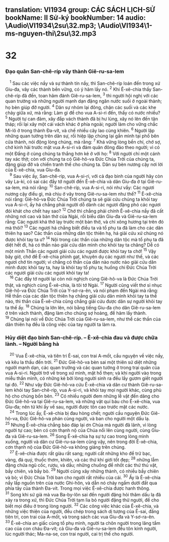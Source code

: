 translation: VI1934
group: CÁC SÁCH LỊCH-SỬ
bookName: II Sử-ký 
bookNumber: 14
audio: \Audio\VI1934\2su\32.mp3; \Audio\VI1934\1-ms-nguyen-thi\2su\32.mp3
-------

<div class="title"><h1>32</h1><h3>Đạo quân San-chê-ríp vây thành Giê-ru-sa-lem</h3></div>
<span class="verse 2su_32_1"> <sup>1</sup> Sau các việc nầy và sự thành tín nầy, thì San-chê-ríp loán đến trong xứ Giu-đa, vây các thành bền vững, có ý hãm lấy nó. </span>
<span class="verse 2su_32_2"><sup>2</sup> Khi Ê-xê-chia thấy San-chê-ríp đã đến, toan hãm đánh Giê-ru-sa-lem, </span>
<span class="verse 2su_32_3"><sup>3</sup> thì người hội nghị với các quan trưởng và những người mạnh dạn đặng ngăn nước suối ở ngoài thành; họ bèn giúp đỡ người. </span>
<span class="verse 2su_32_4"><sup>4</sup> Dân sự nhóm lại đông, chận các suối và các khe chảy giữa xứ, mà rằng: Làm gì để cho vua A-si-ri đến, thấy có nước nhiều? </span>
<span class="verse 2su_32_5"><sup>5</sup> Người tự can đảm, xây đắp vách thành đã bị hư lủng, xây nó lên đến tận tháp; rồi lại xây một cái vách khác ở phía ngoài; người làm cho vững chắc Mi-lô ở trong thành Đa-vít, và chế nhiều cây lao cùng khiên. </span>
<span class="verse 2su_32_6"><sup>6</sup> Người lập những quan tướng trên dân sự, rồi hiệp lập chúng lại gần mình tại phố bên cửa thành, nói động lòng chúng, mà rằng: </span>
<span class="verse 2su_32_7"><sup>7</sup> Khá vững lòng bền chí, chớ sợ, chớ kinh hãi trước mặt vua A-si-ri và đám quân đông đảo theo người; vì có một Đấng ở cùng chúng ta thắng hơn kẻ ở với họ: </span>
<span class="verse 2su_32_8"><sup>8</sup> Với người chỉ một cánh tay xác thịt; còn với chúng ta có Giê-hô-va Đức Chúa Trời của chúng ta, đặng giúp đỡ và chiến tranh thế cho chúng ta. Dân sự bèn nương cậy nơi lời của Ê-xê-chia, vua Giu-đa. <br/></span>
<span class="verse 2su_32_9"> <sup>9</sup> Sau việc ấy, San-chê-ríp, vua A-si-ri, với cả đạo binh của người hãy còn vây La-ki, có sai các đầy tớ người đến Ê-xê-chia và dân Giu-đa ở tại Giê-ru-sa-lem, mà nói rằng: </span>
<span class="verse 2su_32_10"><sup>10</sup> San-chê-ríp, vua A-si-ri, nói như vầy: Các ngươi nương cậy điều gì, mà chịu ở vây trong Giê-ru-sa-lem như thế? </span>
<span class="verse 2su_32_11"><sup>11</sup> Ê-xê-chia nói rằng: Giê-hô-va Đức Chúa Trời chúng ta sẽ giải cứu chúng ta khỏi tay vua A-si-ri, ấy há chẳng phải người dỗ dành các ngươi đặng phó các ngươi đói khát cho chết hay sao? </span>
<span class="verse 2su_32_12"><sup>12</sup> Chớ thì chẳng phải chính Ê-xê-chia nầy đã cất những nơi cao và bàn thờ của Ngài, rồi biểu dân Giu-đa và Giê-ru-sa-lem rằng: Các ngươi khá thờ lạy trước một bàn thờ, và chỉ xông hương tại trên đó mà thôi? </span>
<span class="verse 2su_32_13"><sup>13</sup> Các ngươi há chẳng biết điều ta và tổ phụ ta đã làm cho các dân thiên hạ sao? Các thần của những dân tộc thiên hạ, há giải cứu xứ chúng nó được khỏi tay ta ư? </span>
<span class="verse 2su_32_14"><sup>14</sup> Nội trong các thần của những dân tộc mà tổ phụ ta đã diệt hết đi, há có thần nào giải cứu dân mình cho khỏi tay ta chăng? Dễ có một mình Thần các ngươi giải cứu các ngươi được khỏi tay ta chớ! </span>
<span class="verse 2su_32_15"><sup>15</sup> Vậy bây giờ, chớ để Ê-xê-chia phỉnh gạt, khuyên dụ các ngươi như thế, và các ngươi chớ tin người; vì chẳng có thần của dân nào nước nào giải cứu dân mình được khỏi tay ta, hay là khỏi tay tổ phụ ta; huống chi Đức Chúa Trời các ngươi giải cứu các ngươi khỏi tay ta! <br/></span>
<span class="verse 2su_32_16"> <sup>16</sup> Các đầy tớ người lại còn nói nghịch cùng Giê-hô-va là Đức Chúa Trời thật, và nghịch cùng Ê-xê-chia, là tôi tớ Ngài. </span>
<span class="verse 2su_32_17"><sup>17</sup> Người cũng viết thơ sỉ nhục Giê-hô-va Đức Chúa Trời của Y-sơ-ra-ên, và nói phạm đến Ngài mà rằng: Hễ thần của các dân tộc thiên hạ chẳng giải cứu dân mình khỏi tay ta thế nào, thì thần của Ê-xê-chia cũng chẳng giải cứu được dân sự người khỏi tay ta thế ấy. </span>
<span class="verse 2su_32_18"><sup>18</sup> Chúng la lớn lên, nói bằng tiếng Giu-đa cho dân Giê-ru-sa-lem ở trên vách thành, đặng làm cho chúng sợ hoảng, để hãm lấy thành. </span>
<span class="verse 2su_32_19"><sup>19</sup> Chúng lại nói về Đức Chúa Trời của Giê-ru-sa-lem, như thể các thần của dân thiên hạ đều là công việc của tay người ta làm ra. <br/></span>
<div class="title"><h3>Hủy diệt đạo binh San-chê-ríp. – Ê-xê-chia đau và được chữa lành. – Người băng hà</h3></div>
<span class="verse 2su_32_20"> <sup>20</sup> Vua Ê-xê-chia, và tiên tri Ê-sai, con trai A-mốt, cầu nguyện về việc nầy, và kêu la thấu đến trời. </span>
<span class="verse 2su_32_21"><sup>21</sup> Đức Giê-hô-va bèn sai một thiên sứ diệt những người mạnh dạn, các quan trưởng và các quan tướng ở trong trại quân của vua A-si-ri. Người trở về trong xứ mình, mặt hổ thẹn; và khi người vào trong miễu thần mình, có những kẻ bởi lòng người sinh ra đều lấy gươm giết người tại đó. </span>
<span class="verse 2su_32_22"><sup>22</sup> Như vậy Đức Giê-hô-va cứu Ê-xê-chia và dân cư thành Giê-ru-sa-lem khỏi tay San-chê-ríp, vua A-si-ri, và khỏi tay mọi người khác, cùng phù hộ cho chúng bốn bên. </span>
<span class="verse 2su_32_23"><sup>23</sup> Có nhiều người đem những lễ vật đến dâng cho Đức Giê-hô-va tại Giê-ru-sa-lem, và những vật quí báu cho Ê-xê-chia, vua Giu-đa; nên từ khi ấy về sau, người được tôn cao trước mặt các nước. <br/></span>
<span class="verse 2su_32_24"> <sup>24</sup> Trong lúc ấy, Ê-xê-chia bị đau hòng chết; người cầu nguyện Đức Giê-hô-va, Đức Giê-hô-va phán cùng người, và ban cho người một dấu lạ. </span>
<span class="verse 2su_32_25"><sup>25</sup> Nhưng Ê-xê-chia chẳng báo đáp lại ơn Chúa mà người đã lãnh, vì lòng người tự cao; bèn có cơn thạnh nộ của Chúa nổi lên cùng người, cùng Giu-đa và Giê-ru-sa-lem. </span>
<span class="verse 2su_32_26"><sup>26</sup> Song Ê-xê-chia hạ sự tự cao trong lòng mình xuống, người và dân cư Giê-ru-sa-lem cũng vậy, nên trong đời Ê-xê-chia, cơn thạnh nộ của Đức Giê-hô-va không giáng trên chúng. <br/></span>
<span class="verse 2su_32_27"> <sup>27</sup> Ê-xê-chia được rất giàu rất sang; người cất những kho để trữ bạc, vàng, đá quý, thuốc thơm, khiên, và các thứ khí giới tốt đẹp; </span>
<span class="verse 2su_32_28"><sup>28</sup> những lẫm đặng chứa ngũ cốc, rượu, và dầu; những chuồng để nhốt các thứ thú vật, bầy chiên, và bầy bò. </span>
<span class="verse 2su_32_29"><sup>29</sup> Người cũng xây những thành, có nhiều bầy chiên và bò; vì Đức Chúa Trời ban cho người rất nhiều của cải. </span>
<span class="verse 2su_32_30"><sup>30</sup> Ấy là Ê-xê-chia nầy lấp nguồn trên của nước Ghi-hôn, và dẫn nó chảy ngầm dưới đất qua phía tây của thành Đa-vít. Trong mọi việc Ê-xê-chia được hanh thông. </span>
<span class="verse 2su_32_31"><sup>31</sup> Song khi sứ giả mà vua Ba-by-lôn sai đến người đặng hỏi thăm dấu lạ đã xảy ra trong xứ, thì Đức Chúa Trời tạm lìa bỏ người đặng thử người, để cho biết mọi điều ở trong lòng người. </span>
<span class="verse 2su_32_32"><sup>32</sup> Các công việc khác của Ê-xê-chia, và những việc thiện của người, đều chép trong sách dị tượng của Ê-sai, đấng tiên tri, con trai của A-mốt, và trong sách các vua Giu-đa và Y-sơ-ra-ên. </span>
<span class="verse 2su_32_33"><sup>33</sup> Ê-xê-chia an giấc cùng tổ phụ mình, người ta chôn người trong lăng tẩm cao của con cháu Đa-vít; cả Giu-đa và Giê-ru-sa-lem đều tôn kính người, lúc người thác; Ma-na-se, con trai người, cai trị thế cho người. <br/></span>
